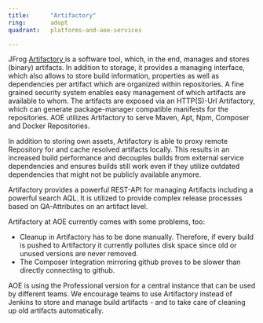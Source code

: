 ```yaml
---
title:      "Artifactory"
ring:       adopt
quadrant:   platforms-and-aoe-services

---
```

JFrog [Artifactory ](https://www.jfrog.com/open-source/)is a software tool, which, in the end, manages and stores (binary) artifacts.
In addition to storage, it provides a managing interface, which also allows to store build information, properties as well as dependencies per artifact which are organized within repositories. A fine grained security system enables easy management of which artifacts are available to whom.
The artifacts are exposed via an HTTP(S)-Url Artifactory, which can generate package-manager compatible manifests for the repositories. AOE utilizes Artifactory to serve Maven, Apt, Npm, Composer and Docker Repositories.

In addition to storing own assets, Artifactory is able to proxy remote Repository for and cache resolved artifacts locally.
This results in an increased build performance and decouples builds from external service dependencies and ensures builds still work even if they utilize outdated dependencies that might not be publicly available anymore.

Artifactory provides a powerful REST-API for managing Artifacts including a powerful search AQL. It is utilized to provide complex release processes based on QA-Attributes on an artifact level.

Artifactory at AOE currently comes with some problems, too:
* Cleanup in Artifactory has to be done manually. Therefore, if every build is pushed to Artifactory it currently pollutes disk space since old or unused versions are never removed.
* The Composer Integration mirroring github proves to be slower than directly connecting to github.

AOE is using the Professional version for a central instance that can be used by different teams. We encourage teams to use Artifactory instead of Jenkins to store and manage build artifacts - and to take care of cleaning up old artifacts automatically.
